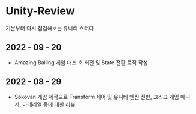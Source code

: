 # Unity-Review
기본부터 다시 점검해보는 유니티 스터디

## 2022 - 09 - 20

- Amazing Balling 게임 대포 축 회전 및 State 전환 로직 작성

## 2022 - 08 - 29

- Sokovan 게임 제작으로 Transform 제어 및 유니티 엔진 전반, 그리고 게임 매니저, 마테리얼 등에 대한 리뷰
